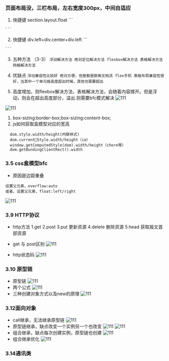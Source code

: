 ### 页面布局没，三栏布局，左右宽度300px，中间自适应

  1. 快捷键 section.layout.float
    ```
      <section class="layout float"></section>
    ```
  2. 快捷键 div.left+div.center+div.left
    ```
      <div class="left"></div>
      <div class="right"></div>
      <div class="center"></div>
    ```
  3. 五种方法 （3-3）
    ```
      浮动解决方法
      绝对定位解决方法
      flexbox解决方法
      表格解决方法
      网格解决方法
    ```

  4. 优缺点
    ```
      浮动兼容性比较好
      绝对方便，但是都是脱离文档流
      flex手机
      表格布局兼容性很好，当其中一个单元格高度超出时候，其他也需要超出
    ```
  5. 高度增加，则flexbox解决方法，表格解决方法，会随着内容撑开。但是浮动，则会在超出高度部分，溢出.则需要bfc模式解决
  ![111](../../../image/html/css18.png)

![111](../../../image/html/css19.png)
  1. box-sizing:border-box;box-sizing:content-box;
  2. js如何获取盒模型对应的宽高
  ```
    dom.style.width/height(内联样式)
    dom.currentStyle.width/height（ie）
    window.getComputedStyle(dom).width/height（chore等）
    dom.getBundingClientRect().width
  ```

### 3.5 css盒模型bfc
- 原因是边距重叠
```
设置父元素，overflow:auto
或者，设置父元素，float:left/right
```
![111](../../../image/html/css20.png)

### 3.9 HTTP协议
- http方法
  1.get
  2.post
  3.put 更新资源
  4.delete 删除资源
  5.head 获取报文首部资源

- get 与 post区别
![111](../../../image/html/css21.png)

- http状态码
![111](../../../image/html/css22.png)

### 3.10 原型链
- 原型链
![111](../../../image/html/css23.png)
- 两个公式
![111](../../../image/html/css26.png)
- 三种创建对象方式以及new的原理
![111](../../../image/html/css25.png)

### 3.12面向对象
- call继承，无法继承原型链
![111](../../../image/html/css27.png)
- 原型链继承，缺点改变一个实例另一个也改变
![111](../../../image/html/css28.png)
![111](../../../image/html/css29.png)
- 组合继承，缺点每次创建实例，原型链也创建
![111](../../../image/html/css30.png)
- 组合继承优化
![111](../../../image/html/css31.png)

### 3.14通讯类








  

